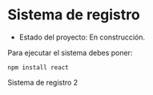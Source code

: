 <h1> Sistema de registro</h1>

- Estado del proyecto: En construcción.

Para ejecutar el sistema debes poner:

```npm install react```

Sistema de registro 2